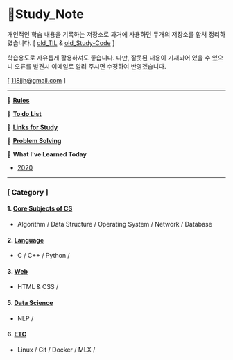 # 📖Study_Note

개인적인 학습 내용을 기록하는 저장소로 과거에 사용하던 두개의 저장소를 합쳐 정리하였습니다. [ [old_TIL](https://github.com/batboy118/old_TIL) & [old_Study-Code](https://github.com/batboy118/old_Study-Code) ]

학습용도로 자유롭게 활용하셔도 좋습니다. 다만, 잘못된 내용이 기재되어 있을 수 있으니 오류를 발견시 이메일로 알려 주시면 수정하여 반영겠습니다.

[ 118jjh@gmail.com ]

---

📌 [**Rules**](rules.md)

📑 [**To do List**](ToDo.md)

🔗 **[Links for Study](LinksForStudy.md)**

🎲 [**Problem Solving**](https://github.com/batboy118/Problem-Solving)

📝 **What I've Learned Today**

- [2020](WIL_2020.md)

---

### [ Category ]

#### 1. [Core Subjects of CS](CS/README.md)

- Algorithm / Data Structure / Operating System / Network / Database


#### 2. [Language](Language/README.md)

- C / C++ / Python /

#### 3. [Web](Web/README.md)

- HTML & CSS /

#### 5. [Data Science](Data_science/README.md)

- NLP /

#### 6. [ETC](ETC/README.md)

- Linux / Git / Docker / MLX /

